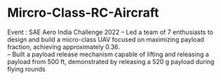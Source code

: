 # Mircro-Class-RC-Aircraft
Event : SAE Aero India Challenge 2022
– Led a team of 7 enthusiasts to design and build a micro-class UAV focused on maximizing payload fraction, achieving approximately 0.36.  
– Built a payload release mechanism capable of lifting and releasing a payload from 500 ft, demonstrated by releasing a 520 g payload during flying rounds
